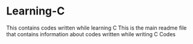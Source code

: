 # Learning-C
This contains codes written while learning C
This is the main readme file that contains information about codes written while writing C Codes
